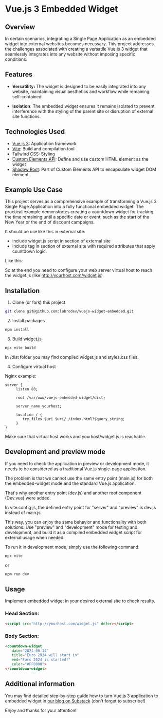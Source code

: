 # Vue.js 3 Embedded Widget

## Overview

In certain scenarios, integrating a Single Page Application as an embedded widget into external websites becomes necessary. This project addresses the challenges associated with creating a versatile Vue.js 3 widget that seamlessly integrates into any website without imposing specific conditions.

## Features

- **Versatility:** The widget is designed to be easily integrated into any website, maintaining visual aesthetics and workflow while remaining self-contained.
  
- **Isolation:** The embedded widget ensures it remains isolated to prevent interference with the styling of the parent site or disruption of external site functions.

## Technologies Used

- [Vue.js 3](https://vuejs.org/): Application framework
- [Vite](https://vitejs.dev/): Build and compilation tool
- [Tailwind CSS](https://tailwindcss.com/): Styling
- [Custom Elements API](https://developer.mozilla.org/en-US/docs/Web/API/Web_components/Using_custom_elements): Define and use custom HTML element as the widget
- [Shadow Root](https://developer.mozilla.org/en-US/docs/Web/API/ShadowRoot?retiredLocale=uk): Part of Custom Elements API to encapsulate widget DOM element

## Example Use Case

This project serves as a comprehensive example of transforming a Vue.js 3 Single Page Application into a fully functional embedded widget. The practical example demonstrates creating a countdown widget for tracking the time remaining until a specific date or event, such as the start of the New Year or the end of discount campaigns.

It should be use like this in external site: 

- include widget.js script in <head></head> section of external site
- include <countdown-widget></countdown-widget> tag in <body></body> section of external site with required attributes that apply countdown logic.

Like this:

<countdown-widget 
   date="2024-06-14" 
   title="Euro 2024 will start in"
   end="Euro 2024 is started!"
   color="#FF0000">
</countdown-widget>

So at the end you need to configure your web server virtual host to reach the widget.js (like http://yourhost.com/widget.js)

## Installation

1. Clone (or fork) this project 

```bash
git clone git@github.com:labrodev/vuejs-widget-embedded.git
```

2. Install packages 

```bash
npm install
```

3. Build widget.js 

```bash
npx vite build
```

In /dist folder you may find compiled widget.js and styles.css files. 

4. Configure virtual host 

Nginx example:

```text
server {
     listen 80;

     root /var/www/vuejs-embedded-widget/dist;

     server_name yourhost;

     location / {
        try_files $uri $uri/ /index.html?$query_string;
     }
}
```

Make sure that virtual host works and yourhost/widget.js is reachable. 

## Development and preview mode

If you need to check the application in preview or development mode, it needs to be considered as a traditional Vue.js single-page application.

The problem is that we cannot use the same entry point (main.js) for both the embedded-widget mode and the standard Vue.js application.

That's why another entry point (dev.js) and another root component (Dev.vue) were added.

In vite.config.js, the defined entry point for "server" and "preview" is dev.js instead of main.js.

This way, you can enjoy the same behavior and functionality with both solutions. Use "preview" and "development" mode for testing and development, and build it as a compiled embedded widget script for external usage when needed.

To run it in development mode, simply use the following command:

```bash
npx vite
```
or 

```bash
npm run dev
```

## Usage

Implement embedded widget in your desired external site to check results. 

### Head Section:

```html
<script src="http://yourhost.com/widget.js" defer></script>
```

### Body Section:

```html
<countdown-widget 
   date="2024-06-14" 
   title="Euro 2024 will start in"
   end="Euro 2024 is started!"
   color="#FF0000">
</countdown-widget>
```

## Additional information 

You may find detailed step-by-step guide how to turn Vue.js 3 application to embedded widget in [our blog on Substack](https://labrodev.substack.com/p/turn-vuejs-30-spa-to-embedded-widget?r=2zv4d4&utm_campaign=post&utm_medium=web) (don't forget to subscribe!)

Enjoy and thanks for your attention! 

